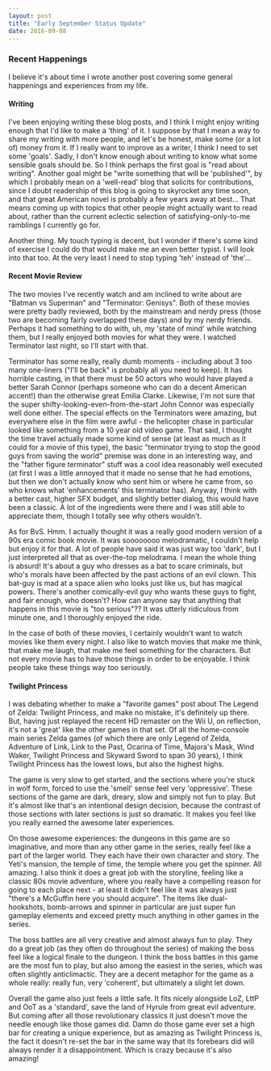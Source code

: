 ```yaml
---
layout: post
title: "Early September Status Update"
date: 2016-09-08
---
```


### Recent Happenings

I believe it's about time I wrote another post covering some general happenings and experiences from my life. 

#### Writing

I've been enjoying writing these blog posts, and I think I might enjoy writing enough that I'd like to make a 'thing' of it. I suppose by that I mean a way to share my writing with more people, and let's be honest, make some (or a lot of) money from it. If I really want to improve as a writer, I think I need to set some 'goals'. Sadly, I don't know enough about writing to know what some sensible goals should be. So I think perhaps the first goal is "read about writing". Another goal might be "write something that will be 'published'", by which I probably mean on a 'well-read' blog that solicits for contributions, since I doubt readership of this blog is going to skyrocket any time soon, and that great American novel is probably a few years away at best... That means coming up with topics that other people might actually want to read about, rather than the current eclectic selection of satisfying-only-to-me ramblings I currently go for.

Another thing. My touch typing is decent, but I wonder if there's some kind of exercise I could do that would make me an even better typist. I will look into that too. At the very least I need to stop typing 'teh' instead of 'the'...

#### Recent Movie Review

The two movies I've recently watch and am inclined to write about are "Batman vs Superman" and "Terminator: Genisys". Both of these movies were pretty badly reviewed, both by the mainstream and nerdy press (those two are becoming fairly overlapped these days) and by my nerdy friends. Perhaps it had something to do with, uh, my 'state of mind' while watching them, but I really enjoyed both movies for what they were. I watched Terminator last night, so I'll start with that. 

Terminator has some really, really dumb moments - including about 3 too many one-liners ("I'll be back" is probably all you need to keep). It has horrible casting, in that there must be 50 actors who would have played a better Sarah Connor (perhaps someone who can do a decent American accent!) than the otherwise great Emilia Clarke. Likewise, I'm not sure that the super shifty-looking-even-from-the-start John Connor was especially well done either. The special effects on the Terminators were amazing, but everywhere else in the film were awful - the helicopter chase in particular looked like something from a 10 year old video game. That said, I thought the time travel actually made some kind of sense (at least as much as it could for a movie of this type), the basic "terminator trying to stop the good guys from saving the world" premise was done in an interesting way, and the "father figure terminator" stuff was a cool idea reasonably well executed (at first I was a little annoyed that it made no sense that he had emotions, but then we don't actually know who sent him or where he came from, so who knows what 'enhancements' this terminator has). Anyway, I think with a better cast, higher SFX budget, and slightly better dialog, this would have been a classic. A lot of the ingredients were there and I was still able to appreciate them, though I totally see why others wouldn't.

As for BvS. Hmm. I actually thought it was a really good modern version of a 90s era comic book movie. It was soooooooo melodramatic, I couldn't help but enjoy it for that. A lot of people have said it was just way too 'dark', but I just interpreted all that as over-the-top melodrama. I mean the whole thing is absurd! It's about a guy who dresses as a bat to scare criminals, but who's morals have been affected by the past actions of an evil clown. This bat-guy is mad at a space alien who looks just like us, but has magical powers. There's another comically-evil guy who wants these guys to fight, and fair enough, who doesn't? How can anyone say that anything that happens in this movie is "too serious"?? It was utterly ridiculous from minute one, and I thoroughly enjoyed the ride.

In the case of both of these movies, I certainly wouldn't want to watch movies like them every night. I also like to watch movies that make me think, that make me laugh, that make me feel something for the characters. But not every movie has to have those things in order to be enjoyable. I think people take these things way too seriously.

#### Twilight Princess

I was debating whether to make a "favorite games" post about The Legend of Zelda: Twilight Princess, and make no mistake, it's definitely up there. But, having just replayed the recent HD remaster on the Wii U, on reflection, it's not a 'great' like the other games in that set. Of all the home-console main series Zelda games (of which there are only Legend of Zelda, Adventure of Link, Link to the Past, Ocarina of Time, Majora's Mask, Wind Waker, Twilight Princess and Skyward Sword to span 30 years), I think Twilight Princess has the lowest lows, but also the highest highs. 

The game is very slow to get started, and the sections where you're stuck in wolf form, forced to use the 'smell' sense feel very 'oppressive'. These sections of the game are dark, dreary, slow and simply not fun to play. But it's almost like that's an intentional design decision, because the contrast of those sections with later sections is just so dramatic. It makes you feel like you really earned the awesome later experiences. 

On those awesome experiences: the dungeons in this game are so imaginative, and more than any other game in the series, really feel like a part of the larger world. They each have their own character and story. The Yeti's mansion, the temple of time, the temple where you get the spinner. All amazing. I also think it does a great job with the storyline, feeling like a classic 80s movie adventure, where you really have a compelling reason for going to each place next - at least it didn't feel like it was always just "there's a McGuffin here you should acquire". The items like dual-hookshots, bomb-arrows and spinner in particular are just super fun gameplay elements and exceed pretty much anything in other games in the series. 

The boss battles are all very creative and almost always fun to play. They do a great job (as they often do throughout the series) of making the boss feel like a logical finale to the dungeon. I think the boss battles in this game are the most fun to play, but also among the easiest in the series, which was often slightly anticlimactic. They are a decent metaphor for the game as a whole really: really fun, very 'coherent', but ultimately a slight let down. 

Overall the game also just feels a little safe. It fits nicely alongside LoZ, LttP and OoT as a 'standard', save the land of Hyrule from great evil adventure. But coming after all those revolutionary classics it just doesn't move the needle enough like those games did. Damn do those game ever set a high bar for creating a unique experience, but as amazing as Twilight Princess is, the fact it doesn't re-set the bar in the same way that its forebears did will always render it a disappointment. Which is crazy because it's also amazing!

